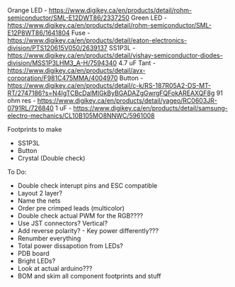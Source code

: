 Orange LED - https://www.digikey.ca/en/products/detail/rohm-semiconductor/SML-E12DWT86/2337250
Green LED - https://www.digikey.ca/en/products/detail/rohm-semiconductor/SML-E12P8WT86/1641804
Fuse - https://www.digikey.ca/en/products/detail/eaton-electronics-division/PTS120615V050/2639137
SS1P3L - https://www.digikey.ca/en/products/detail/vishay-semiconductor-diodes-division/MSS1P3LHM3_A-H/7594340
4.7 uF Tant - https://www.digikey.ca/en/products/detail/avx-corporation/F981C475MMA/4004970
Button - https://www.digikey.ca/en/products/detail/c-k/RS-187R05A2-DS-MT-RT/2747186?s=N4IgTCBcDaIMIGkByBGADAZgGwrgFQFokAREAXQF8g
91 ohm res - https://www.digikey.ca/en/products/detail/yageo/RC0603JR-0791RL/726840
1 uF - https://www.digikey.ca/en/products/detail/samsung-electro-mechanics/CL10B105MO8NNWC/5961008


Footprints to make 
- SS1P3L
- Button 
- Crystal (Double check)

To Do:
- Double check interupt pins and ESC compatible 
- Layout 2 layer?
- Name the nets
- Order pre crimped leads (multicolor)
- Double check actual PWM for the RGB????
- Use JST connectors? Vertical?
- Add reverse polarity? - Key power differently???
- Renumber everything
- Total power dissapotion from LEDs?
- PDB board
- Bright LEDs?
- Look at actual arduino???
- BOM and skim all component footprints and stuff